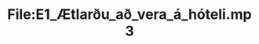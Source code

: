---
title: File:E1_Ætlarðu_að_vera_á_hóteli.mp3
recording of: Ætlarðu að vera á hóteli?
reading speed: slow
speaker: E
license: CC0
---